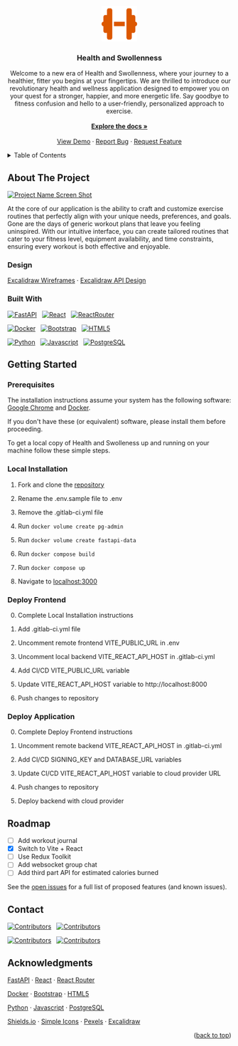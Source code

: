 <!-- Improved compatibility of back to top link: See: https://github.com/othneildrew/Best-README-Template/pull/73 -->
<a name="readme-top"></a>
<!--
*** Thanks for checking out the Best-README-Template. If you have a suggestion
*** that would make this better, please fork the repo and create a pull request
*** or simply open an issue with the tag "enhancement".
*** Don't forget to give the project a star!
*** Thanks again! Now go create something AMAZING! :D
-->



<!-- PROJECT LOGO -->
<br />
<div align="center">
  <a href="https://gitlab.com/the-stay-at-homies/health-and-swollenness">
    <img src="ghi/public/logo.svg" alt="Logo" width="80" height="80">
  </a>

<h3 align="center">Health and Swollenness</h3>

  <p align="center">
    Welcome to a new era of Health and Swollenness, where your journey to a healthier, fitter you begins at your fingertips. We are thrilled to introduce our revolutionary health and wellness application designed to empower you on your quest for a stronger, happier, and more energetic life. Say goodbye to fitness confusion and hello to a user-friendly, personalized approach to exercise.
    <br />
    <br />
    <a href="https://gitlab.com/the-stay-at-homies/health-and-swollenness/-/blob/main/README.md?ref_type=heads"><strong>Explore the docs »</strong></a>
    <br />
    <br />
    <a href="https://gitlab.com/the-stay-at-homies/health-and-swollenness/-/blob/main/README.md?ref_type=heads">View Demo</a>
    ·
    <a href="https://gitlab.com/the-stay-at-homies/health-and-swollenness/-/issues">Report Bug</a>
    ·
    <a href="https://gitlab.com/the-stay-at-homies/health-and-swollenness/-/issues">Request Feature</a>
  </p>
</div>



<!-- TABLE OF CONTENTS -->
<details>
  <summary>Table of Contents</summary>
  <ol>
    <li>
      <a href="#about-the-project">About The Project</a>
      <ul>
      <li><a href="#design">Design</a></li>
        <li><a href="#built-with">Built With</a></li>
      </ul>
    </li>
    <li>
      <a href="#getting-started">Getting Started</a>
      <ul>
        <li><a href="#prerequisites">Prerequisites</a></li>
        <li><a href="#local-installation">Installation</a></li>
        <li><a href="#deploy-frontend">Deploy Frontend</a></li>
        <li><a href="#deploy-application">Deploy Application</a></li>
      </ul>
    </li>
    <li><a href="#roadmap">Roadmap</a></li>
    <li><a href="#contact">Contact</a></li>
    <li><a href="#acknowledgments">Acknowledgments</a></li>
  </ol>
</details>



<!-- ABOUT THE PROJECT -->
## About The Project

[![Project Name Screen Shot][project-screenshot]](https://the-stay-at-homies.gitlab.io/health-and-swollenness)

At the core of our application is the ability to craft and customize exercise routines that perfectly align with your unique needs, preferences, and goals. Gone are the days of generic workout plans that leave you feeling uninspired. With our intuitive interface, you can create tailored routines that cater to your fitness level, equipment availability, and time constraints, ensuring every workout is both effective and enjoyable.

### Design

[Excalidraw Wireframes](https://excalidraw.com/#json=hiIstjnZBxnFIvdI5pLJo,oEfsrhHNlrHvw-4dMJimwA) · [Excalidraw API Design](https://excalidraw.com/#json=tT9BzEapAOCLdds0O30BU,Vus2g_CyOYrmnN90PNWDrA)

### Built With

[![FastAPI][Fastapi.tiangolo.com]][Fastapi-url] &nbsp; [![React][React.js]][React-url] &nbsp; [![ReactRouter][ReactRouter.com]][ReactRouter-url]

[![Docker][Docker.com]][Docker-url] &nbsp; [![Bootstrap][Bootstrap.com]][Bootstrap-url] &nbsp; [![HTML5][HTML5.com]][HTML5-url]

[![Python][Python.org]][Python-url] &nbsp; [![Javascript][Javascript.com]][Javascript-url] &nbsp; [![PostgreSQL][PostgreSQL.org]][PostgreSQL-url]



<!-- GETTING STARTED -->
## Getting Started

### Prerequisites

The installation instructions assume your system has the following software: [Google Chrome](https://www.google.com/chrome/) and [Docker](https://www.docker.com/).

If you don't have these (or equivalent) software, please install them before proceeding.

To get a local copy of Health and Swolleness up and running on your machine follow these simple steps.

### Local Installation

1. Fork and clone the [repository](https://gitlab.com/the-stay-at-homies/health-and-swollenness)

2. Rename the .env.sample file to .env

3. Remove the .gitlab-ci.yml file

4. Run `docker volume create pg-admin`

5. Run `docker volume create fastapi-data`

6. Run `docker compose build`

7. Run `docker compose up`

8. Navigate to [localhost:3000](http://localhost:3000/)

### Deploy Frontend

0. Complete Local Installation instructions

1. Add .gitlab-ci.yml file

2. Uncomment remote frontend VITE_PUBLIC_URL in .env

3. Uncomment local backend VITE_REACT_API_HOST in .gitlab-ci.yml

4. Add CI/CD VITE_PUBLIC_URL variable

5. Update VITE_REACT_API_HOST variable to http://localhost:8000

6. Push changes to repository

### Deploy Application

0. Complete Deploy Frontend instructions

1. Uncomment remote backend VITE_REACT_API_HOST in .gitlab-ci.yml

2. Add CI/CD SIGNING_KEY and DATABASE_URL variables

3. Update CI/CD VITE_REACT_API_HOST variable to cloud provider URL

4. Push changes to repository

5. Deploy backend with cloud provider



<!-- ROADMAP -->
## Roadmap

- [ ] Add workout journal
- [x] Switch to Vite + React
- [ ] Use Redux Toolkit
- [ ] Add websocket group chat
- [ ] Add third part API for estimated calories burned

See the [open issues](https://gitlab.com/the-stay-at-homies/health-and-swollenness/-/issues/?sort=created_date&state=opened&first_page_size=20) for a full list of proposed features (and known issues).



<!-- CONTACT -->
## Contact

[![Contributors][wayne-shield]][wayne-url] &nbsp; [![Contributors][tom-shield]][tom-url]

[![Contributors][zach-shield]][zach-url] &nbsp; [![Contributors][mohammad-shield]][mohammad-url]



<!-- ACKNOWLEDGMENTS -->
## Acknowledgments

[FastAPI](https://fastapi.tiangolo.com/) · [React](https://react.dev/) · [React Router](https://reactrouter.com/en/main)

[Docker](https://www.docker.com/) · [Bootstrap](https://getbootstrap.com/) · [HTML5](https://developer.mozilla.org/en-US/docs/Web/HTML)

[Python](https://www.python.org/) · [Javascript](https://developer.mozilla.org/en-US/docs/Web/JavaScript) · [PostgreSQL](https://www.postgresql.org/)

[Shields.io](https://shields.io/) · [Simple Icons](https://simpleicons.org/) · [Pexels](https://www.pexels.com/) · [Excalidraw](https://excalidraw.com/)

<p align="right">(<a href="#readme-top">back to top</a>)</p>



<!-- MARKDOWN LINKS & IMAGES -->
<!-- https://www.markdownguide.org/basic-syntax/#reference-style-links -->
[project-screenshot]: ghi/public/screenshot.png

[Fastapi.tiangolo.com]: https://img.shields.io/badge/Fastapi-009688?style=for-the-badge&logo=fastapi&logoColor=white
[FastAPI-url]: https://fastapi.tiangolo.com/

[React.js]: https://img.shields.io/badge/React-61DAFB?style=for-the-badge&logo=react&logoColor=white
[React-url]: https://reactjs.org/

[Bootstrap.com]: https://img.shields.io/badge/Bootstrap-7952B3?style=for-the-badge&logo=bootstrap&logoColor=white
[Bootstrap-url]: https://getbootstrap.com

[Docker.com]: https://img.shields.io/badge/Docker-2496ED?style=for-the-badge&logo=docker&logoColor=white
[Docker-url]: https://www.docker.com/

[HTML5.com]: https://img.shields.io/badge/HTML5-E34F26?style=for-the-badge&logo=html5&logoColor=white
[HTML5-url]: https://developer.mozilla.org/en-US/docs/Web/HTML

[Python.org]: https://img.shields.io/badge/Python-3776AB?style=for-the-badge&logo=python&logoColor=white
[Python-url]: https://www.python.org/

[Javascript.com]: https://img.shields.io/badge/JavaScript-F7DF1E?style=for-the-badge&logo=javascript&logoColor=white
[Javascript-url]: https://developer.mozilla.org/en-US/docs/Web/JavaScript

[PostgreSQL.org]: https://img.shields.io/badge/PostgreSQL-4169E1?style=for-the-badge&logo=postgresql&logoColor=white
[PostgreSQL-url]: https://www.postgresql.org/

[ReactRouter.com]: https://img.shields.io/badge/React_Router-CA4245?style=for-the-badge&logo=reactrouter&logoColor=white
[ReactRouter-url]: https://reactrouter.com/en/main

[wayne-shield]: https://img.shields.io/badge/Wayne_Basile-0A66C2?logo=linkedin&style=for-the-badge
[wayne-url]: https://www.linkedin.com/in/waynebasile/

[zach-shield]: https://img.shields.io/badge/Zach_Quail-0A66C2?logo=linkedin&style=for-the-badge
[zach-url]: https://www.linkedin.com/in/zach-quail-2a7b8585/

[tom-shield]: https://img.shields.io/badge/Tom_Perry-0A66C2?logo=linkedin&style=for-the-badge
[tom-url]: https://www.linkedin.com/in/tomperry718/

[mohammad-shield]: https://img.shields.io/badge/Mohammad_Rahman-0A66C2?logo=linkedin&style=for-the-badge
[mohammad-url]: https://www.linkedin.com/in/marahman4748/
